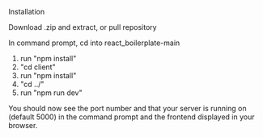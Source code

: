 Installation

Download .zip and extract, or pull repository

In command prompt, cd into react_boilerplate-main
1. run "npm install"
2. "cd client"
3. run "npm install"
4. "cd ../"
5. run "npm run dev"

You should now see the port number and that your server is running on (default 5000) in the command prompt and the frontend displayed in your browser.
